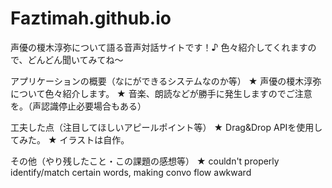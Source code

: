 # Faztimah.github.io

声優の榎木淳弥について語る音声対話サイトです！♪
色々紹介してくれますので、どんどん聞いてみてね～

アプリケーションの概要（なにができるシステムなのか等）
★ 声優の榎木淳弥について色々紹介します。
★ 音楽、朗読などが勝手に発生しますのでご注意を。（声認識停止必要場合もある）

工夫した点（注目してほしいアピールポイント等）
★ Drag&Drop APIを使用してみた。
★ イラストは自作。

その他（やり残したこと・この課題の感想等）
★ couldn't properly identify/match certain words, making convo flow awkward
